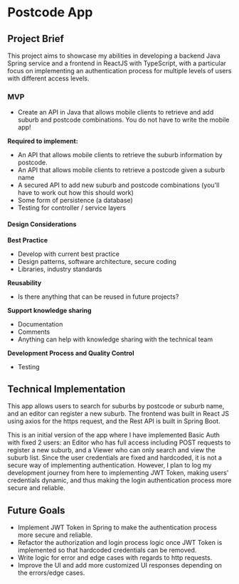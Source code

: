 # Postcode App

## Project Brief

This project aims to showcase my abilities in developing a backend Java Spring service and a frontend in ReactJS with TypeScript, with a particular focus on implementing an authentication process for multiple levels of users with different access levels.

### MVP

- Create an API in Java that allows mobile clients to retrieve and add suburb and postcode combinations. You do not have to write the mobile app!

**Required to implement:**

- An API that allows mobile clients to retrieve the suburb information by postcode.
- An API that allows mobile clients to retrieve a postcode given a suburb name
- A secured API to add new suburb and postcode combinations (you'll have to work out how this should work)
- Some form of persistence (a database)
- Testing for controller / service layers

#### Design Considerations

**Best Practice**

- Develop with current best practice
- Design patterns, software architecture, secure coding
- Libraries, industry standards

**Reusability**

- Is there anything that can be reused in future projects?

**Support knowledge sharing**

- Documentation
- Comments
- Anything can help with knowledge sharing with the technical team

**Development Process and Quality Control**

- Testing

## Technical Implementation

This app allows users to search for suburbs by postcode or suburb name, and an editor can register a new suburb. The frontend was built in React JS using axios for the https request, and the Rest API is built in Spring Boot.

This is an initial version of the app where I have implemented Basic Auth with fixed 2 users: an Editor who has full access including POST requests to register a new suburb, and a Viewer who can only search and view the suburb list. Since the user credentials are fixed and hardcoded, it is not a secure way of implementing authentication. However, I plan to log my development journey from here to implementing JWT Token, making users' credentials dynamic, and thus making the login authentication process more secure and reliable.

## Future Goals

- Implement JWT Token in Spring to make the authentication process more secure and reliable.
- Refactor the authorization and login process logic once JWT Token is implemented so that hardcoded credentials can be removed.
- Write logic for error and edge cases with regards to http requests.
- Improve the UI and add more customized UI responses depending on the errors/edge cases.
